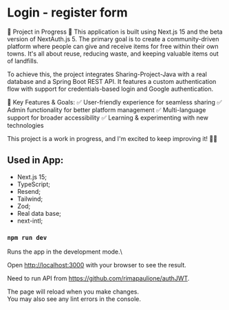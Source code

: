 # Login - register form

<p> 
🚧 Project in Progress 🚧
This application is built using Next.js 15 and the beta version of NextAuth.js 5. The primary goal is to create a community-driven platform where people can give and receive items for free within their own towns. It's all about reuse, reducing waste, and keeping valuable items out of landfills.

To achieve this, the project integrates Sharing-Project-Java with a real database and a Spring Boot REST API. It features a custom authentication flow with support for credentials-based login and Google authentication.

🔧 Key Features & Goals:
✅ User-friendly experience for seamless sharing
✅ Admin functionality for better platform management
✅ Multi-language support for broader accessibility
✅ Learning & experimenting with new technologies

This project is a work in progress, and I'm excited to keep improving it! 🚀✨

  </p>

## Used in App:

- Next.js 15;
- TypeScript;
- Resend;
- Tailwind;
- Zod;
- Real data base;
- next-intl;

### `npm run dev`

Runs the app in the development mode.\

Open [http://localhost:3000](http://localhost:3000) with your browser to see the result.

Need to run API from https://github.com/rimapaulione/authJWT.

The page will reload when you make changes.\
You may also see any lint errors in the console.
